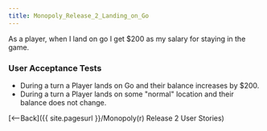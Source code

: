 ```yaml
---
title: Monopoly_Release_2_Landing_on_Go
---
```

As a player, when I land on go I get $200 as my salary for staying in the game.

### User Acceptance Tests
* During a turn a Player lands on Go and their balance increases by $200.
* During a turn a Player lands on some "normal" location and their balance does not change.

[<--Back]({{ site.pagesurl }}/Monopoly(r) Release 2 User Stories)
